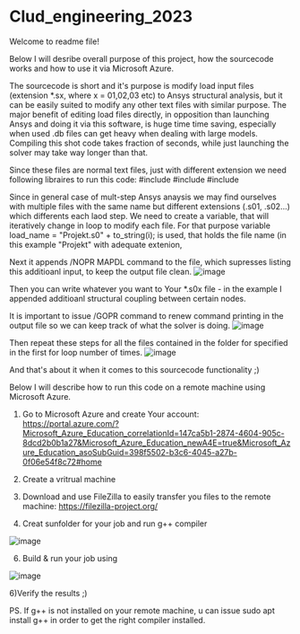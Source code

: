 # Clud_engineering_2023

Welcome to readme file!

Below I will desribe overall purpose of this project, how the sourcecode works and how to use it via Microsoft Azure.

The sourcecode is short and it's purpose is modify load input files (extension *.sx, where x = 01,02,03 etc) to Ansys structural analysis, but it can be easily  suited to modify any other text files with similar purpose. The major benefit of editing load files directly, in opposition than launching Ansys and doing it via this software, is huge time time saving, especially when used .db files can get heavy when dealing with large models. Compiling this shot code takes fraction of seconds, while just launching the solver may take way longer than that.

Since these files are normal text files, just with different extension we need following libraires to run this code:
#include <iostream>
#include <fstream>
#include <string> 

Since in general case of mult-step Ansys anaysis we may find ourselves with multiple files with the same name but different extensions (.s01, .s02...) which differents each laod step. We need to create a variable, that will iteratively change in loop to modify each file.
For that purpose variable load_name = "Projekt.s0" + to_string(i); is used, that holds the file name (in this example "Projekt" with adequate extenion,

Next it appends /NOPR MAPDL command to the file, which supresses listing this additioanl input, to keep the output file clean.
![image](https://github.com/Qudlik/Clud_engineering_2023/assets/92997507/33caeef6-dd0c-4d29-8f02-673fb1a445c7)

Then you can write whatever you want to Your *.s0x file - in the example I appended additioanl structural coupling between certain nodes.

It is important to issue /GOPR command to renew command printing in the output file so we can keep track of what the solver is doing.
![image](https://github.com/Qudlik/Clud_engineering_2023/assets/92997507/2d2e1ac8-c126-483d-a39c-b80d87f9e1ba)

Then repeat these steps for all the files contained in the folder for specified in the first for loop number of times.
![image](https://github.com/Qudlik/Clud_engineering_2023/assets/92997507/c8206d13-b567-4fa5-879e-d17516a61a62)

And that's about it when it comes to this sourcecode functionality ;)


Below I will describe how to run this code on a remote machine using Microsoft Azure.

1) Go to Microsoft Azure and create Your account:
 https://portal.azure.com/?Microsoft_Azure_Education_correlationId=147ca5b1-2874-4604-905c-8dcd2b0b1a27&Microsoft_Azure_Education_newA4E=true&Microsoft_Azure_Education_asoSubGuid=398f5502-b3c6-4045-a27b-0f06e54f8c72#home

2) Create a vritrual machine

3) Download and use FileZilla to easily transfer you files to the remote machine:
https://filezilla-project.org/

4) Creat sunfolder for your job and run g++ compiler
   
 ![image](https://github.com/Qudlik/Clud_engineering_2023/assets/92997507/141ff75b-ffd9-49de-83b6-66fa0a320708)

 6) Build & run your job using
    
![image](https://github.com/Qudlik/Clud_engineering_2023/assets/92997507/10dfd5cd-43e6-472d-96ef-497cc6feed43)

6)Verify the results ;)


PS.
If g++ is not installed on your remote machine, u can issue sudo apt install g++ in order to get the right compiler installed.








